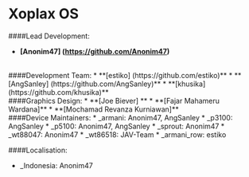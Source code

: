 Xoplax OS
===========

####Lead Development:
* **[Anonim47] (https://github.com/Anonim47)**

<br>
####Development Team:
* **[estiko] (https://github.com/estiko)**
* **[AngSanley] (https://github.com/AngSanley)**
* **[khusika] (https://github.com/khusika)**

<br>
####Graphics Design:
* **[Joe Biever] **
* **[Fajar Mahameru Wardana]**
* **[Mochamad Revanza Kurniawan]**

<br>
####Device Maintainers:
* _armani: Anonim47, AngSanley
* _p3100: AngSanley
* _p5100: Anonim47, AngSanley
* _sprout: Anonim47
* _wt88047: Anonim47
* _wt86518: JAV-Team
* _armani_row: estiko

####Localisation:
* _Indonesia: Anonim47


